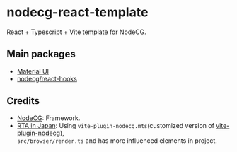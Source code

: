 # nodecg-react-template
React + Typescript + Vite template for NodeCG.

## Main packages
- [Material UI](https://mui.com/material-ui/)
- [nodecg/react-hooks](https://github.com/nodecg/react-hooks)

## Credits
- [NodeCG](https://github.com/nodecg/nodecg): Framework.
- [RTA in Japan](https://rtain.jp): Using `vite-plugin-nodecg.mts`(customized version of [vite-plugin-nodecg](https://github.com/nodecg/vite-plugin-nodecg)),  
`src/browser/render.ts` and has more influenced elements in project.